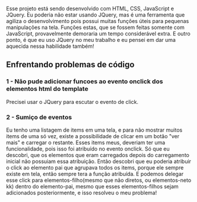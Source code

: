 Esse projeto está sendo desenvolvido com HTML, CSS, JavaScript e JQuery. Eu poderia não estar usando JQuery, mas é uma ferramenta que agiliza o desenvolvimento pois possui muitas funções úteis para pequenas manipulações na tela. Funções estas, que se fossem feitas somente com JavaScript, provavelmente demoraria um tempo considerável extra.
E outro ponto, é que eu uso JQuery no meu trabalho e eu pensei em dar uma aquecida nessa habilidade também!

## Enfrentando problemas de código

### 1 - Não pude adicionar funcoes ao evento onclick dos elementos html do template
Precisei usar o JQuery para escutar o evento de click.

### 2 - Sumiço de eventos
Eu tenho uma listagem de items em uma tela, e para não mostrar muitos items de uma só vez, existe a possibilidade de clicar em um botão "ver mais" e carregar o restante. Esses items meus, deveriam ter uma funcionalidade, pois isso foi atribuído no evento onclick. Só que eu descobri, que os elementos que eram carregados depois do carregamento inicial não possuiam essa atribuição. 
Então descobri que eu poderia atribuir o click ao elemento pai que agrupava todos os items, porque ele sempre existe em tela, então sempre tera a função atribuída. E podemos delegar esse click para elementos-filho(mesmo que não diretos, ou elementos-neto kk) dentro do elemento-pai, mesmo que esses elementos-filhos sejam adicionados posteriormente, e isso resolveu o meu problema!